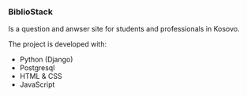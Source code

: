 ### BiblioStack

Is a question and anwser site for students and professionals in Kosovo.

The project is developed with:
- Python (Django)
- Postgresql
- HTML & CSS
- JavaScript
